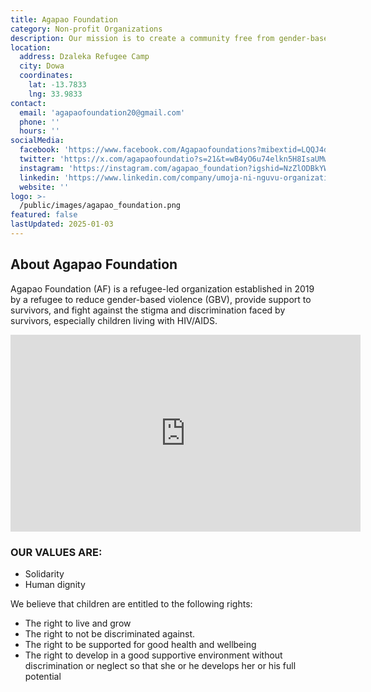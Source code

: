```yaml
---
title: Agapao Foundation
category: Non-profit Organizations
description: Our mission is to create a community free from gender-based violence (GBV) by providing comprehensive support to survivors and combating the stigma and discrimination faced by people, including children, living with HIV.
location:
  address: Dzaleka Refugee Camp
  city: Dowa
  coordinates:
    lat: -13.7833
    lng: 33.9833
contact:
  email: 'agapaofoundation20@gmail.com'
  phone: ''
  hours: ''
socialMedia:
  facebook: 'https://www.facebook.com/Agapaofoundations?mibextid=LQQJ4d'
  twitter: 'https://x.com/agapaofoundatio?s=21&t=wB4yO6u74elkn5H8IsaUMw'
  instagram: 'https://instagram.com/agapao_foundation?igshid=NzZlODBkYWE4Ng==n'
  linkedin: 'https://www.linkedin.com/company/umoja-ni-nguvu-organization/'
  website: ''
logo: >-
  /public/images/agapao_foundation.png
featured: false
lastUpdated: 2025-01-03
---
```


## About Agapao Foundation

Agapao Foundation (AF) is a refugee-led organization established in 2019 by a refugee to reduce gender-based violence (GBV), provide support to survivors, and fight against the stigma and discrimination faced by survivors, especially children living with HIV/AIDS. 

<iframe width="560" height="315" src="https://www.youtube.com/embed/xgKjmBd_ep4?si=vKm78lIkFum5JweE" title="YouTube video player" frameborder="0" allow="accelerometer; autoplay; clipboard-write; encrypted-media; gyroscope; picture-in-picture; web-share" referrerpolicy="strict-origin-when-cross-origin" allowfullscreen></iframe>

### OUR VALUES ARE: 
- Solidarity 
- Human dignity 

We believe that children are entitled to the following rights: 
- The right to live and grow 
- The right to not be discriminated against. 
- The right to be supported for good health and wellbeing 
- The right to develop in a good supportive environment without discrimination or neglect so that she or he develops her or his full potential



